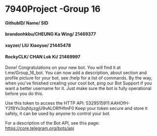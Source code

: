 # 7940Project -Group 16

#### GithubID/ Name/ SID
#### brandonhkbu/CHEUNG Ka Wing/ 21469377
#### xayzer/ LIU Xiaoyue/ 21445478
#### RockyCLK/ CHAN Lok Ki/ 21469997

Done! Congratulations on your new bot. You will find it at t.me/Group_16_bot. You can now add a description, about section and profile picture for your bot, see /help for a list of commands. By the way, when you've finished creating your cool bot, ping our Bot Support if you want a better username for it. Just make sure the bot is fully operational before you do this.

Use this token to access the HTTP API:
5329515911:AAHOfH-Y2fBYu3ojfdyzgjU9vALORfHfmF0
Keep your token secure and store it safely, it can be used by anyone to control your bot.

For a description of the Bot API, see this page: https://core.telegram.org/bots/api
